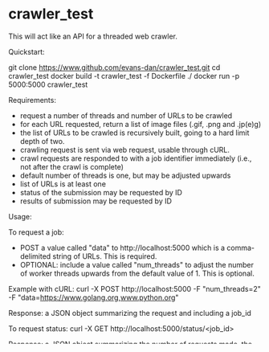# crawler_test

This will act like an API for a threaded web crawler.

Quickstart:

git clone https://www.github.com/evans-dan/crawler_test.git
cd crawler_test
docker build -t crawler_test -f Dockerfile ./
docker run -p 5000:5000 crawler_test

Requirements:
- request a number of threads and number of URLs to be crawled
- for each URL requested, return a list of image files (.gif, .png and 
.jp(e)g)
- the list of URLs to be crawled is recursively built, going to a 
hard limit depth of two.
- crawling request is sent via web request, usable through cURL.
- crawl requests are responded to with a job identifier immediately 
(i.e., not after the crawl is complete)
- default number of threads is one, but may be adjusted upwards
- list of URLs is at least one
- status of the submission may be requested by ID
- results of submission may be requested by ID

Usage:

To request a job:
- POST a value called "data" to http://localhost:5000 which is a 
comma-delimited string of URLs. This is required.
- OPTIONAL: include a value called "num_threads" to adjust the number of 
worker threads upwards from the default value of 1. This is optional.

Example with cURL:
curl -X POST http://localhost:5000 -F "num_threads=2" -F "data=https://www.golang.org,www.python.org"

Response: a JSON object summarizing the request and including a job_id

To request status:
curl -X GET http://localhost:5000/status/<job_id>

Response: a JSON object summarizing the number of requests made, the 
number complete, and the number in progress -OR- an error message.

To request results:
curl -X GET http://localhost:5000/result/<job_id>

Response: a JSON object summarising the available results of the request 
-OR- an error message.

A Definition:

- crawling a URL "to the second level" means crawling the URL _and_ each 
page that is on that page. I.e., a request to foo.com will crawl 
foo.com and any page with a link on foo.com, and no deeper.

Known Limitations:

- not all images will be found. This design will only catch the above 
image files that are hard-coded into the HTML. It will not catch 
any image that is displayed encoded into the HTML, nor will it dig 
through images displayed through CSS styling.

- not all "links" will be found. This design will only catch <a> tags 
with an href included in them. Anything effected through JS to act like 
a link without an href will not be found.

Design Decisions:

- requesting the results of an incomplete request will render incomplete 
results. Users should be aware that "incomplete" is not synonymous with 
"unavailable".

Future development:

- authentication. Strict separation of users and requested jobs. 
Possible that User A should not have access to User B's crawling 
requests, even if User A has a job ID from User B.

- testing, testing, testing. Unit test of the link finder and img 
finder. Unit test of a supplied set of mocked up web pages at various 
results to check the discovered data structure versus the "gold 
standard".

- ensure that the number of threads is sensible. No reason to allow for 
more threads than URLs. This number is a design decision that should 
take the architecture and use cases of the server into account.

- longer term storage of results. No reason that results for a URL 
cannot be cached to disk. Consider a simple database or flat file with a 
URL-depth-timestamp-results design, to hasten the return of results.

- "aging out" of cached results. If results are cached, a time limit 
should be set before honouring a request to re-crawl it.

- link following. Right now the crawler will leave the requested domain; 
a switch could be given to ignore links that leave the base request URL 
(e.g. requesting a company site may yield a link to a twitter page; 
returning results there could be controlled).

- better logging. Messages just appear in the terminal where the 
script is running; actual logging of the results (and control of logging 
level) could be greatly improved.

- output control: allowing the user to choose what the output of the 
various requests actually is: a JSON object, plain text, a web page, 
etc.

- error handling. Right now bad URLs are returned with zero results. 
This behaviour could be modified based on user request (silently drop, 
cancel the whole job, e.g.).

- deeper reading of html source. Consider finding CSS definitions and 
parsing them for image content.
